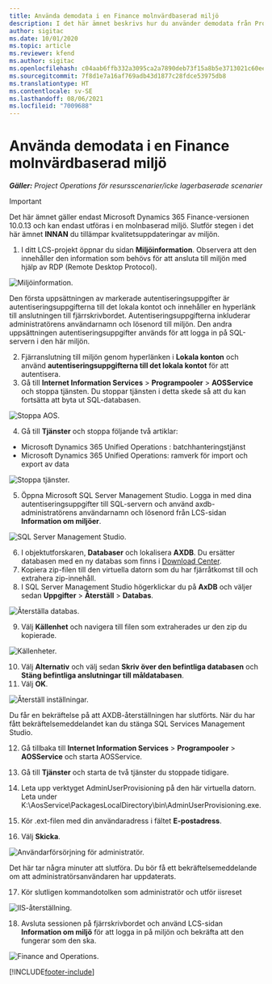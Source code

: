 ```yaml
---
title: Använda demodata i en Finance molnvärdbaserad miljö
description: I det här ämnet beskrivs hur du använder demodata från Project Operations i en Dynamics 365 Finance-miljö i molnet.
author: sigitac
ms.date: 10/01/2020
ms.topic: article
ms.reviewer: kfend
ms.author: sigitac
ms.openlocfilehash: c04aab6ffb332a3095ca2a7890deb73f15a8b5e3713021c60eec02eb13dbd0cb
ms.sourcegitcommit: 7f8d1e7a16af769adb43d1877c28fdce53975db8
ms.translationtype: HT
ms.contentlocale: sv-SE
ms.lasthandoff: 08/06/2021
ms.locfileid: "7009688"
---
```

# <a name="apply-demo-data-to-a-finance-cloud-hosted-environment"></a>Använda demodata i en Finance molnvärdbaserad miljö

_**Gäller:** Project Operations för resursscenarier/icke lagerbaserade scenarier_

> [!IMPORTANT]
> Det här ämnet gäller endast Microsoft Dynamics 365 Finance-versionen 10.0.13 och kan endast utföras i en molnbaserad miljö. Slutför stegen i det här ämnet **INNAN** du tillämpar kvalitetsuppdateringar av miljön.

1. I ditt LCS-projekt öppnar du sidan **Miljöinformation**. Observera att den innehåller den information som behövs för att ansluta till miljön med hjälp av RDP (Remote Desktop Protocol).

![Miljöinformation.](./media/1EnvironmentDetails.png)

Den första uppsättningen av markerade autentiseringsuppgifter är autentiseringsuppgifterna till det lokala kontot och innehåller en hyperlänk till anslutningen till fjärrskrivbordet. Autentiseringsuppgifterna inkluderar administratörens användarnamn och lösenord till miljön. Den andra uppsättningen autentiseringsuppgifter används för att logga in på SQL-servern i den här miljön.

2. Fjärranslutning till miljön genom hyperlänken i **Lokala konton** och använd **autentiseringsuppgifterna till det lokala kontot** för att autentisera.
3. Gå till **Internet Information Services** > **Programpooler** > **AOSService** och stoppa tjänsten. Du stoppar tjänsten i detta skede så att du kan fortsätta att byta ut SQL-databasen.

![Stoppa AOS.](./media/2StopAOS.png)

4. Gå till **Tjänster** och stoppa följande två artiklar:

- Microsoft Dynamics 365 Unified Operations : batchhanteringstjänst
- Microsoft Dynamics 365 Unified Operations: ramverk för import och export av data

![Stoppa tjänster.](./media/3StopServices.png)

5. Öppna Microsoft SQL Server Management Studio. Logga in med dina autentiseringsuppgifter till SQL-servern och använd axdb-administratörens användarnamn och lösenord från LCS-sidan **Information om miljöer**.

![SQL Server Management Studio.](./media/4SSMS.png)

6. I objektutforskaren, **Databaser** och lokalisera **AXDB**. Du ersätter databasen med en ny databas som finns i [Download Center](https://download.microsoft.com/download/1/a/3/1a314bd2-b082-4a87-abdc-1ba26c92b63d/ProjOpsDemoDataFOGARelease.zip). 
7. Kopiera zip-filen till den virtuella datorn som du har fjärråtkomst till och extrahera zip-innehåll.
8. I SQL Server Management Studio högerklickar du på **AxDB** och väljer sedan **Uppgifter** > **Återställ** > **Databas**.

![Återställa databas.](./media/5RestoreDatabase.png)

9. Välj **Källenhet** och navigera till filen som extraherades ur den zip du kopierade.

![Källenheter.](./media/6SourceDevice.png)

10. Välj **Alternativ** och välj sedan **Skriv över den befintliga databasen** och **Stäng befintliga anslutningar till måldatabasen**. 
11. Välj **OK**.

![Återställ inställningar.](./media/7RestoreSetting.png)

Du får en bekräftelse på att AXDB-återställningen har slutförts. När du har fått bekräftelsemeddelandet kan du stänga SQL Services Management Studio.

12. Gå tillbaka till **Internet Information Services** > **Programpooler** > **AOSService** och starta AOSService.
13. Gå till **Tjänster** och starta de två tjänster du stoppade tidigare.

14. Leta upp verktyget AdminUserProvisioning på den här virtuella datorn. Leta under K:\AosService\PackagesLocalDirectory\bin\AdminUserProvisioning.exe.
15. Kör .ext-filen med din användaradress i fältet **E-postadress**. 
16. Välj **Skicka**.

![Användarförsörjning för administratör.](./media/8AdminUserProvisioning.png)

Det här tar några minuter att slutföra. Du bör få ett bekräftelsemeddelande om att administratörsanvändaren har uppdaterats.

17. Kör slutligen kommandotolken som administratör och utför iisreset

![IIS-återställning.](./media/9IISReset.png)

18. Avsluta sessionen på fjärrskrivbordet och använd LCS-sidan **Information om miljö** för att logga in på miljön och bekräfta att den fungerar som den ska.

![Finance and Operations.](./media/10FinanceAndOperations.png)


[!INCLUDE[footer-include](../includes/footer-banner.md)]